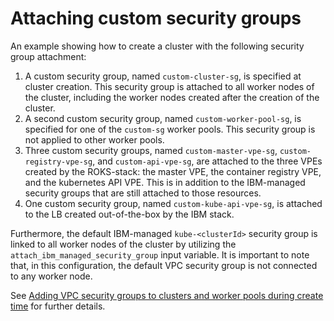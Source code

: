 # Attaching custom security groups

An example showing how to create a cluster with the following security group attachment:

1. A custom security group, named `custom-cluster-sg`, is specified at cluster creation. This security group is attached to all worker nodes of the cluster, including the worker nodes created after the creation of the cluster.
2. A second custom security group, named `custom-worker-pool-sg`, is specified for one of the `custom-sg` worker pools. This security group is not applied to other worker pools.
3. Three custom security groups, named `custom-master-vpe-sg`, `custom-registry-vpe-sg`, and `custom-api-vpe-sg`, are attached to the three VPEs created by the ROKS-stack: the master VPE, the container registry VPE, and the kubernetes API VPE. This is in addition to the IBM-managed security groups that are still attached to those resources.
4. One custom security group, named `custom-kube-api-vpe-sg`, is attached to the LB created out-of-the-box by the IBM stack.

Furthermore, the default IBM-managed `kube-<clusterId>` security group is linked to all worker nodes of the cluster by utilizing the `attach_ibm_managed_security_group` input variable. It is important to note that, in this configuration, the default VPC security group is not connected to any worker node.

See [Adding VPC security groups to clusters and worker pools during create time](https://cloud.ibm.com/docs/openshift?topic=openshift-vpc-security-group&interface=ui#vpc-sg-worker-pool) for further details.
